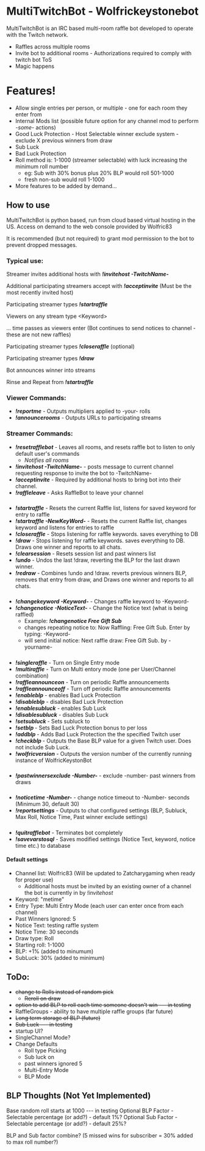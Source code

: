 # MultiTwitchBot - Wolfrickeystonebot

MultiTwitchBot is an IRC based multi-room raffle bot developed to operate with the Twitch network.

  - Raffles across multiple rooms
  - Invite bot to additional rooms - Authorizations required to comply with twitch bot ToS
  - Magic happens

# Features!

  - Allow single entries per person, or multiple - one for each room they enter from
  - Internal Mods list (possible future option for any channel mod to perform _-some-_ actions)
  - Good Luck Protection - Host Selectable winner exclude system - exclude X previous winners from draw
  - Sub Luck
  - Bad Luck Protection
  - Roll method is: 1-1000 (streamer selectable) with luck increasing the minimum roll number
      - eg: Sub with 30% bonus plus 20% BLP would roll 501-1000
       - fresh non-sub would roll 1-1000
  - More features to be added by demand...


## How to use

MultiTwitchBot is python based, run from cloud based virtual hosting in the US. Access on demand to the web console provided by Wolfric83

It is recommended (but not required) to grant mod permission to the bot to prevent dropped messages.

### Typical use:
Streamer invites additional hosts with **_!invitehost -TwitchName-_**

Additional participating streamers accept with **_!acceptinvite_** (Must be the most recently invited host)

Participating streamer types **_!startraffle_**

Viewers on any stream type \<Keyword\>
  
... time passes as viewers enter (Bot continues to send notices to channel - these are not new raffles)
  
Participating streamer types **_!closeraffle_** (optional)
  
Participating streamer types **_!draw_**
  
  Bot announces winner into streams
  
Rinse and Repeat from **_!startraffle_**



### Viewer Commands:
* **_!reportme_** - Outputs multipliers applied to -your- rolls
* **_!announcerooms_** - Outputs URLs to participating streams

### Streamer Commands:
* **_!resetrafflebot_** - Leaves all rooms, and resets raffle bot to listen to only default user's commands
    * _Notifies all rooms_
* **_!invitehost -TwitchName-_** - posts message to current channel requesting response to invite the bot to -TwitchName-
* **_!acceptinvite_** - Required by additional hosts to bring bot into their channel.
* **_!raffleleave_** - Asks RaffleBot to leave your channel
#####
* **_!startraffle_** - Resets the current Raffle list, listens for saved keyword for entry to raffle
* **_!startraffle -NewKeyWord-_** - Resets the current Raffle list, changes keyword and listens for entries to raffle
* **_!closeraffle_** - Stops listening for raffle keywords. saves everything to DB
* **_!draw_** - Stops listening for raffle keywords. saves everything to DB. Draws one winner and reports to all chats. 
* **_!clearsession_** - Resets session list and past winners list 
* **_!undo_** - Undos the last !draw, reverting the BLP for the last drawn winner. 
* **_!redraw_** - Combines !undo and !draw. reverts previous winners BLP, removes that entry from draw, and Draws one winner and reports to all chats. 

#####
* **_!changekeyword -Keyword-_** - Changes raffle keyword to -Keyword-
* **_!changenotice -NoticeText-_** - Change the Notice text (what is being raffled) 
    * Example: **_!changenotice Free Gift Sub_**
    * changes repeating notice to: Now Raffling: Free Gift Sub. Enter by typing: -Keyword-
    * will send initial notice: Next raffle draw: Free Gift Sub. by -yourname-
#####
* **_!singleraffle_** - Turn on Single Entry mode
* **_!multiraffle_** - Turn on Multi entory mode (one per User/Channel combination)
* **_!raffleannounceon_** - Turn on periodic Raffle announcements 
* **_!raffleannounceoff_** - Turn off periodic Raffle announcements 
* **_!enableblp_** - enables Bad Luck Protection
* **_!disableblp_** - disables Bad Luck Protection
* **_!enablesubluck_** - enables Sub Luck
* **_!disablesubluck_** - disables Sub Luck
* **_!setsubluck <X>_** - Sets subluck to <X>
* **_!setblp <X>_** - Sets Bad Luck Protection bonus to <X> per loss
* **_!addblp <twitchUser> <X>_** - Adds <X> Bad Luck Protection the the specified Twitch user
* **_!checkblp <twitchUser>_** - Outputs the Base BLP value for a given Twitch user. Does not include Sub Luck.
* **_!wolfricversion_** - Outputs the version number of the currently running instance of WolfricKeystonBot 

#####
* **_!pastwinnersexclude -Number-_** - exclude -number- past winners from draws
#####
* **_!noticetime -Number-_** - change notice timeout to -Number- seconds (Minimum 30, default 30)
* **_!reportsettings_** - Outputs to chat configured settings (BLP, Subluck, Max Roll, Notice Time, Past winner exclude settings)

#####
* **_!quitrafflebot_** - Terminates bot completely
* **_!savevarstosql_** - Saves modified settings (Notice Text, keyword, notice time etc.) to database
  


#### Default settings
* Channel list: Wolfric83 (Will be updated to Zatcharygaming when ready for proper use)
  * Additional hosts must be invited by an existing owner of a channel the bot is currently in by _!invitehost_
* Keyword: "metime"
* Entry Type: Multi Entry Mode (each user can enter once from each channel)
* Past Winners Ignored: 5
* Notice Text: testing raffle system
* Notice Time: 30 seconds
* Draw type: Roll
* Starting roll: 1-1000
* BLP: +1% (added to minumum)
* SubLuck: 30% (added to minimum)

## ToDo:
* ~~change to Rolls instead of random pick~~
  * ~~Reroll on draw~~
* ~~option to add BLP to roll each time someone doesn't win --- in testing~~
* RaffleGroups - ability to have multiple raffle groups (far future)
* ~~Long term storage of BLP (future)~~
* ~~Sub Luck  --- in testing~~
* startup UI?
* SingleChannel Mode?
* Change Defaults
  * Roll type Picking
  * Sub luck on
  * past winners ignored 5
  * Multi-Entry Mode
  * BLP Mode

## BLP Thoughts (Not Yet Implemented)
Base random roll starts at 1000 --- in testing
Optional BLP Factor - Selectable percentage (or add?) - default 1%?
Optional Sub Factor - Selectable percentage (or add?) - default 25%?

BLP and Sub factor combine? (5 missed wins for subscriber = 30% added to max roll number?)
